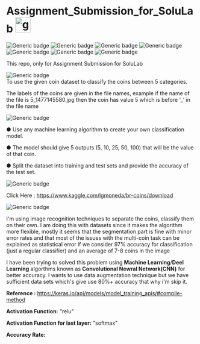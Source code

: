 # Assignment_Submission_for_SoluLab      <img src='https://www.solulab.com/wp-content/themes/Avada/assets/images/solulab-logo-dark-75.png' alt='github' height='40'>
![Generic badge](https://img.shields.io/badge/Machine-Learning:-green.svg)                              ![Generic badge](https://img.shields.io/badge/Python-V3:-blue.svg)        ![Generic badge](https://img.shields.io/badge/TensorFlow-Keras:-orange.svg)               ![Generic badge](https://img.shields.io/badge/SciPy-sklearn:-green.svg)                  ![Generic badge](https://img.shields.io/badge/C:Newral-Network:-white.svg)               ![Generic badge](https://img.shields.io/badge/Matplotlib-pyplot:-blue.svg)             ![Generic badge](https://img.shields.io/badge/Pandas-tqdm:-orange.svg)




This repo, only for Assignment Submission  for SoluLab 


![Generic badge](https://img.shields.io/badge/Problem_Statement-:-blue.svg)  
To use the given coin dataset to classify the coins between 5 categories. 

The labels of the coins are given in the file names, example if the name of the file is 5_1477145580.jpg then the coin has value 5 which is before ‘_’ in the file name


![Generic badge](https://img.shields.io/badge/Limitations-:-red.svg) 

●	Use any machine learning algorithm to create your own classification model.

●	The model should give 5 outputs (5, 10, 25, 50, 100) that will be the value of that coin.

●	Split the dataset into training and test sets and provide the accuracy of the test set.


![Generic badge](https://img.shields.io/badge/Datasets-Link-green.svg) 

Click Here : https://www.kaggle.com/lgmoneda/br-coins/download



![Generic badge](https://img.shields.io/badge/Proposed-Solution:-orange.svg) 

I'm using image recognition techniques to separate the coins, classify them on their own.
I am doing this with datasets since it makes the algorithm more flexible, mostly it seems that the segmentation part is fine with minor error rates and that most of the issues with the multi-coin task can be explained as statistical error if we consider 97% accuracy for classification (just a regular classifier) and an average of 7-8 coins in the image

I have been trying to solved this problem using  **Machine Learning**/**Deel Learning** algorthms known as **Convolutional Newral Network(CNN)** for better accuracy. I wants to use data augmentation technique but we have sufficient data sets which's give use 80%+ accuracy that why i'm skip it.


**Reference :** https://keras.io/api/models/model_training_apis/#compile-method


**Activation Function:**  "relu"

**Activation Function for last layer:**  "softmax"

**Accuracy Rate:** 
